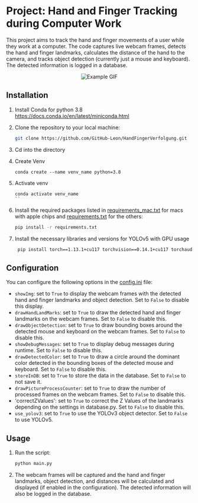# Project: Hand and Finger Tracking during Computer Work

This project aims to track the hand and finger movements of a user while they work at a computer. The code captures live webcam frames, detects the hand and finger landmarks, calculates the distance of the hand to the camera, and tracks object detection (currently just a mouse and keyboard). The detected information is logged in a database.

<p align="center">
  <img src="assets/handverfolgung.gif" alt="Example GIF">
</p>

## Installation


1. Install Conda for python 3.8<br>
   https://docs.conda.io/en/latest/miniconda.html
   

2. Clone the repository to your local machine:<br>
   ```bash
   git clone https://github.com/GitHub-Leon/HandFingerVerfolgung.git
   ```

3. Cd into the directory


4. Create Venv
   ```
   conda create --name venv_name python=3.8
   ```

5. Activate venv
   ```
   conda activate venv_name
   ``

6. Install the required packages listed in [requirements_mac.txt](https://github.com/GitHub-Leon/HandFingerVerfolgung/blob/master/requirements_mac.txt) for macs with apple chips and [requirements.txt](https://github.com/GitHub-Leon/HandFingerVerfolgung/blob/master/requirements.txt) for the others:
   ```bash
   pip install -r requirements.txt
   ```

7. Install the necessary libraries and versions for YOLOv5 with GPU usage
   ```bash
    pip install torch==1.13.1+cu117 torchvision==0.14.1+cu117 torchaudio===0.13.1 -f https://download.pytorch.org/whl/torch_stable.html
   ```
   

## Configuration

You can configure the following options in the [config.ini](https://github.com/GitHub-Leon/HandFingerVerfolgung/blob/master/config.ini) file:
- `showImg`: set to `True` to display the webcam frames with the detected hand and finger landmarks and object detection. Set to `False` to disable this display.
- `drawHandLandMarks`: set to `True` to draw the detected hand and finger landmarks on the webcam frames. Set to `False` to disable this.
- `drawObjectDetection`: set to `True` to draw bounding boxes around the detected mouse and keyboard on the webcam frames. Set to `False` to disable this.
- `showDebugMessages`: set to `True` to display debug messages during runtime. Set to `False` to disable this.
- `drawDetectedColor`: set to `True` to draw a circle around the dominant color detected in the bounding boxes of the detected mouse and keyboard. Set to `False` to disable this.
- `storeInDB`: set to `True` to store the data in the database. Set to `False` to not save it.
- `drawPictureProcessCounter`: set to `True` to draw the number of processed frames on the webcam frames. Set to `False` to disable this.
- 'correctZValues': set to `True` to correct the Z Values of the landmarks depending on the settings in database.py. Set to `False` to disable this. 
- `use_yolov3`: set to `True` to use the YOLOv3 object detector. Set to `False` to use YOLOv5.

## Usage

1. Run the script:<br>
   ```bash
   python main.py
   ```
2. The webcam frames will be captured and the hand and finger landmarks, object detection, and distances will be calculated and displayed (if enabled in the configuration). The detected information will also be logged in the database.

